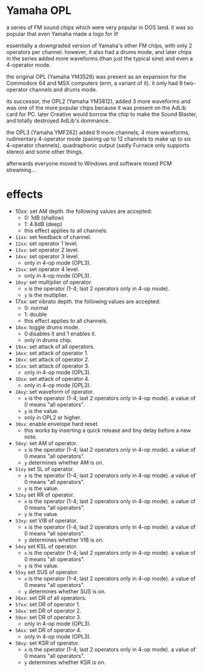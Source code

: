 # Yamaha OPL

a series of FM sound chips which were very popular in DOS land. it was so popular that even Yamaha made a logo for it!

essentially a downgraded version of Yamaha's other FM chips, with only 2 operators per channel.
however, it also had a drums mode, and later chips in the series added more waveforms (than just the typical sine) and even a 4-operator mode.

the original OPL (Yamaha YM3526) was present as an expansion for the Commodore 64 and MSX computers (erm, a variant of it). it only had 9 two-operator channels and drums mode.

its successor, the OPL2 (Yamaha YM3812), added 3 more waveforms and was one of the more popular chips because it was present on the AdLib card for PC.
later Creative would borrow the chip to make the Sound Blaster, and totally destroyed AdLib's dominance.

the OPL3 (Yamaha YMF262) added 9 more channels, 4 more waveforms, rudimentary 4-operator mode (pairing up to 12 channels to make up to six 4-operator channels), quadraphonic output (sadly Furnace only supports stereo) and some other things.

afterwards everyone moved to Windows and software mixed PCM streaming...

# effects

- 10xx: set AM depth. the following values are accepted:
  - 0: 1dB (shallow)
  - 1: 4.8dB (deep)
  - this effect applies to all channels.
- `11xx`: set feedback of channel.
- `12xx`: set operator 1 level.
- `13xx`: set operator 2 level.
- `14xx`: set operator 3 level.
  - only in 4-op mode (OPL3).
- `15xx`: set operator 4 level.
  - only in 4-op mode (OPL3).
- `16xy`: set multiplier of operator.
  - `x` is the operator (1-4; last 2 operators only in 4-op mode).
  - `y` is the mutliplier.
- 17xx: set vibrato depth. the following values are accepted:
  - 0: normal
  - 1: double
  - this effect applies to all channels.
- `18xx`: toggle drums mode.
  - 0 disables it and 1 enables it.
  - only in drums chip.
- `19xx`: set attack of all operators.
- `1Axx`: set attack of operator 1.
- `1Bxx`: set attack of operator 2.
- `1Cxx`: set attack of operator 3.
  - only in 4-op mode (OPL3).
- `1Dxx`: set attack of operator 4.
  - only in 4-op mode (OPL3).
- `2Axy`: set waveform of operator.
  - `x` is the operator (1-4; last 2 operators only in 4-op mode). a value of 0 means "all operators".
  - `y` is the value.
  - only in OPL2 or higher.
- `30xx`: enable envelope hard reset.
  - this works by inserting a quick release and tiny delay before a new note.
- `50xy`: set AM of operator.
  - `x` is the operator (1-4; last 2 operators only in 4-op mode). a value of 0 means "all operators".
  - `y` determines whether AM is on.
- `51xy` set SL of operator.
  - `x` is the operator (1-4; last 2 operators only in 4-op mode). a value of 0 means "all operators".
  - `y` is the value.
- `52xy` set RR of operator.
  - `x` is the operator (1-4; last 2 operators only in 4-op mode). a value of 0 means "all operators".
  - `y` is the value.
- `53xy`: set VIB of operator.
  - `x` is the operator (1-4; last 2 operators only in 4-op mode). a value of 0 means "all operators".
  - `y` determines whether VIB is on.
- `54xy` set KSL of operator.
  - `x` is the operator (1-4; last 2 operators only in 4-op mode). a value of 0 means "all operators".
  - `y` is the value.
- `55xy` set SUS of operator.
  - `x` is the operator (1-4; last 2 operators only in 4-op mode). a value of 0 means "all operators".
  - `y` determines whether SUS is on.
- `56xx`: set DR of all operators.
- `57xx`: set DR of operator 1.
- `58xx`: set DR of operator 2.
- `59xx`: set DR of operator 3.
  - only in 4-op mode (OPL3).
- `5Axx`: set DR of operator 4.
  - only in 4-op mode (OPL3).
- `5Bxy`: set KSR of operator.
  - `x` is the operator (1-4; last 2 operators only in 4-op mode). a value of 0 means "all operators".
  - `y` determines whether KSR is on.